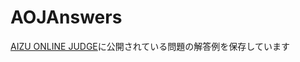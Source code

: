 AOJAnswers
====
[AIZU ONLINE JUDGE](http://judge.u-aizu.ac.jp/onlinejudge/index.jsp)に公開されている問題の解答例を保存しています
